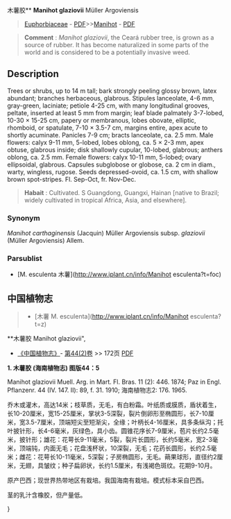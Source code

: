 木薯胶** **Manihot glaziovii** Müller Argoviensis

> [Euphorbiaceae](http://www.iplant.cn/info/Euphorbiaceae?t=foc) - [PDF](http://www.iplant.cn/foc/pdf/Euphorbiaceae.pdf)>>[Manihot](http://www.iplant.cn/info/Manihot?t=foc) - [PDF](http://www.iplant.cn/foc/pdf/Manihot.pdf)


> **Comment** : 
> *Manihot glaziovii*, the Ceará rubber tree, is grown as a source of rubber. It has become naturalized in some parts of the world and is considered to be a potentially invasive weed.

## Description

Trees or shrubs, up to 14 m tall; bark strongly peeling glossy brown, latex abundant; branches herbaceous, glabrous. Stipules lanceolate, 4-6 mm, gray-green, laciniate; petiole 4-25 cm, with many longitudinal grooves, peltate, inserted at least 5 mm from margin; leaf blade palmately 3-7-lobed, 10-30 × 15-25 cm, papery or membranous, lobes obovate, elliptic, rhomboid, or spatulate, 7-10 × 3.5-7 cm, margins entire, apex acute to shortly acuminate. Panicles 7-9 cm; bracts lanceolate, ca. 2.5 mm. Male flowers: calyx 9-11 mm, 5-lobed, lobes oblong, ca. 5 × 2-3 mm, apex obtuse, glabrous inside; disk shallowly cupular, 10-lobed, glabrous; anthers oblong, ca. 2.5 mm. Female flowers: calyx 10-11 mm, 5-lobed; ovary ellipsoidal, glabrous. Capsules subglobose or globose, ca. 2 cm in diam., warty, wingless, rugose. Seeds depressed-ovoid, ca. 1.5 cm, with shallow brown spot-stripes. Fl. Sep-Oct, fr. Nov-Dec.


> **Habait** : 
> Cultivated. S Guangdong, Guangxi, Hainan [native to Brazil; widely cultivated in tropical Africa, Asia, and elsewhere].

### Synonym
*Manihot carthaginensis* (Jacquin) Müller Argoviensis subsp. *glaziovii* (Müller Argoviensis) Allem.

### Parsublist

* [M.  esculenta  木薯](http://www.iplant.cn/info/Manihot esculenta?t=foc)

## 中国植物志

> * [木薯  M.  esculenta](http://www.iplant.cn/info/Manihot esculenta?t=z)


**木薯胶 Manihot glaziovii",


* [《中国植物志》](http://www.iplant.cn/frps)- [第44(2)卷](http://www.iplant.cn/frps/vol/44(2)) >> 172页 [PDF](http://www.iplant.cn/frps/pdf/44(2)/172.PDF)

**1. 木薯胶 (海南植物志) 图版44：5**

Manihot glaziovii Muell. Arg. in Mart. Fl. Bras. 11 (2): 446. 1874; Paz in Engl. Pflanzenr. 44 (IV. 147. Ⅱ): 89, f. 31. 1910; 海南植物志2: 176. 1965.

乔木或灌木，高达14米；枝草质，无毛，有白粉霜。叶纸质或膜质，盾状着生，长10-20厘米，宽15-25厘米，掌状3-5深裂，裂片倒卵形至椭圆形，长7-10厘米，宽3.5-7厘米，顶端短尖至短渐尖，全缘；叶柄长4-16厘米，具多条纵沟；托叶披针形，长4-6毫米，灰绿色，具小齿。圆锥花序长7-9厘米，苞片长约2.5毫米，披针形；雄花：花萼长9-11毫米，5裂，裂片长圆形，长约5毫米，宽2-3毫米，顶端钝，内面无毛；花盘浅杯状，10深裂，无毛；花药长圆形，长约2.5毫米；雌花：花萼长10-11毫米，5深裂；子房椭圆形，无毛。蒴果球形，直径约2厘米，无翅，具皱纹；种子扁卵状，长约1.5厘米，有浅褐色斑纹。花期9-10月。

原产巴西；现世界热带地区有栽培。我国海南有栽培。模式标本采自巴西。

茎的乳汁含橡胶，但产量低。

}